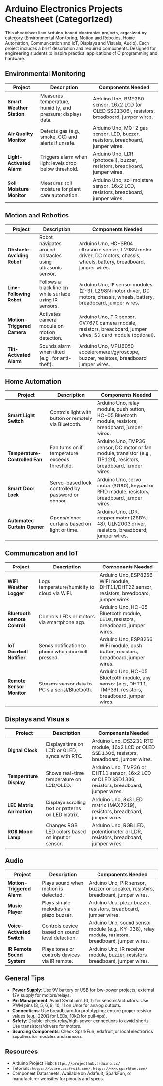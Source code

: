 # Arduino Electronics Projects Cheatsheet (Categorized)

This cheatsheet lists Arduino-based electronics projects, organized by category (Environmental Monitoring, Motion and Robotics, Home Automation, Communication and IoT, Displays and Visuals, Audio). Each project includes a brief description and required components. Designed for engineering students to inspire practical applications of C programming and hardware.

## Environmental Monitoring

| Project                     | Description                                           | Components Needed                              |
|-----------------------------|-------------------------------------------------------|-----------------------------------------------|
| **Smart Weather Station**   | Measures temperature, humidity, and pressure; displays data. | Arduino Uno, BME280 sensor, 16x2 LCD (or OLED SSD1306), resistors, breadboard, jumper wires. |
| **Air Quality Monitor**     | Detects gas (e.g., smoke, CO) and alerts if unsafe.    | Arduino Uno, MQ-2 gas sensor, LED, buzzer, resistors, breadboard, jumper wires. |
| **Light-Activated Alarm**   | Triggers alarm when light levels drop below threshold. | Arduino Uno, LDR (photocell), buzzer, resistors, breadboard, jumper wires. |
| **Soil Moisture Monitor**   | Measures soil moisture for plant care automation.      | Arduino Uno, soil moisture sensor, 16x2 LCD, resistors, breadboard, jumper wires. |

## Motion and Robotics

| Project                     | Description                                           | Components Needed                              |
|-----------------------------|-------------------------------------------------------|-----------------------------------------------|
| **Obstacle-Avoiding Robot** | Robot navigates around obstacles using ultrasonic sensor. | Arduino Uno, HC-SR04 ultrasonic sensor, L298N motor driver, DC motors, chassis, wheels, battery, breadboard, jumper wires. |
| **Line-Following Robot**    | Follows a black line on white surface using IR sensors. | Arduino Uno, IR sensor modules (2-3), L298N motor driver, DC motors, chassis, wheels, battery, breadboard, jumper wires. |
| **Motion-Triggered Camera** | Activates camera module on motion detection.          | Arduino Uno, PIR sensor, OV7670 camera module, resistors, breadboard, jumper wires, SD card module (optional). |
| **Tilt-Activated Alarm**    | Sounds alarm when tilted (e.g., for anti-theft).      | Arduino Uno, MPU6050 accelerometer/gyroscope, buzzer, resistors, breadboard, jumper wires. |

## Home Automation

| Project                     | Description                                           | Components Needed                              |
|-----------------------------|-------------------------------------------------------|-----------------------------------------------|
| **Smart Light Switch**      | Controls light with button or remotely via Bluetooth. | Arduino Uno, relay module, push button, HC-05 Bluetooth module, resistors, breadboard, jumper wires. |
| **Temperature-Controlled Fan** | Fan turns on if temperature exceeds threshold.      | Arduino Uno, TMP36 sensor, DC motor or fan module, transistor (e.g., TIP120), resistors, breadboard, jumper wires. |
| **Smart Door Lock**         | Servo-based lock controlled by password or sensor.    | Arduino Uno, servo motor (SG90), keypad or RFID module, resistors, breadboard, jumper wires. |
| **Automated Curtain Opener**| Opens/closes curtains based on light or time.         | Arduino Uno, LDR, stepper motor (28BYJ-48), ULN2003 driver, resistors, breadboard, jumper wires. |

## Communication and IoT

| Project                     | Description                                           | Components Needed                              |
|-----------------------------|-------------------------------------------------------|-----------------------------------------------|
| **WiFi Weather Logger**     | Logs temperature/humidity to cloud via WiFi.          | Arduino Uno, ESP8266 WiFi module, DHT11/DHT22 sensor, resistors, breadboard, jumper wires. |
| **Bluetooth Remote Control**| Controls LEDs or motors via smartphone app.          | Arduino Uno, HC-05 Bluetooth module, LEDs, resistors, breadboard, jumper wires. |
| **IoT Doorbell Notifier**   | Sends notification to phone when doorbell pressed.    | Arduino Uno, ESP8266 WiFi module, push button, resistors, breadboard, jumper wires. |
| **Remote Sensor Monitor**   | Streams sensor data to PC via serial/Bluetooth.       | Arduino Uno, HC-05 Bluetooth module, any sensor (e.g., DHT11, TMP36), resistors, breadboard, jumper wires. |

## Displays and Visuals

| Project                     | Description                                           | Components Needed                              |
|-----------------------------|-------------------------------------------------------|-----------------------------------------------|
| **Digital Clock**           | Displays time on LCD or OLED, syncs with RTC.         | Arduino Uno, DS3231 RTC module, 16x2 LCD or OLED SSD1306, resistors, breadboard, jumper wires. |
| **Temperature Display**     | Shows real-time temperature on LCD/OLED.              | Arduino Uno, TMP36 or DHT11 sensor, 16x2 LCD or OLED SSD1306, resistors, breadboard, jumper wires. |
| **LED Matrix Animation**    | Displays scrolling text or patterns on LED matrix.    | Arduino Uno, 8x8 LED matrix (MAX7219), resistors, breadboard, jumper wires. |
| **RGB Mood Lamp**           | Changes RGB LED colors based on input or sensor.      | Arduino Uno, RGB LED, potentiometer or LDR, resistors, breadboard, jumper wires. |

## Audio

| Project                     | Description                                           | Components Needed                              |
|-----------------------------|-------------------------------------------------------|-----------------------------------------------|
| **Motion-Triggered Alarm**  | Plays sound when motion is detected.                  | Arduino Uno, PIR sensor, buzzer or speaker, resistors, breadboard, jumper wires. |
| **Music Player**            | Plays simple melodies via piezo buzzer.               | Arduino Uno, piezo buzzer, resistors, breadboard, jumper wires. |
| **Voice-Activated Switch**  | Controls device based on sound level detection.       | Arduino Uno, sound sensor module (e.g., KY-038), relay module, resistors, breadboard, jumper wires. |
| **IR Remote Sound System**  | Plays tones or controls devices via IR remote.        | Arduino Uno, IR receiver module, buzzer, resistors, breadboard, jumper wires. |

## General Tips
- **Power Supply**: Use 9V battery or USB for low-power projects; external 12V supply for motors/relays.
- **Pin Management**: Avoid Serial pins (0, 1) for sensors/actuators. Use PWM pins (3, 5, 6, 9, 10, 11 on Uno) for analog outputs.
- **Connections**: Use breadboard for prototyping; ensure proper resistor values (e.g., 220Ω for LEDs, 10kΩ for pull-ups).
- **Safety**: Double-check relay/high-power connections to avoid shorts. Use transistors/drivers for motors.
- **Sourcing Components**: Check SparkFun, Adafruit, or local electronics suppliers for modules and sensors.

## Resources
- Arduino Project Hub: `https://projecthub.arduino.cc/`
- Tutorials: `https://learn.adafruit.com/`, `https://www.sparkfun.com/`
- Component Datasheets: Available on Adafruit, SparkFun, or manufacturer websites for pinouts and specs.
